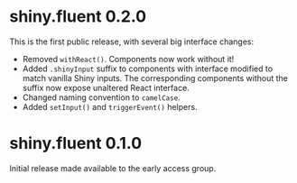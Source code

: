 # shiny.fluent 0.2.0

This is the first public release, with several big interface changes:

* Removed `withReact()`. Components now work without it!
* Added `.shinyInput` suffix to components with interface modified to match vanilla Shiny inputs.
  The corresponding components without the suffix now expose unaltered React interface.
* Changed naming convention to `camelCase`.
* Added `setInput()` and `triggerEvent()` helpers.

# shiny.fluent 0.1.0

Initial release made available to the early access group.
